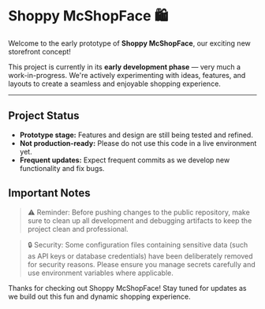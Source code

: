 # Shoppy McShopFace 🛍️

Welcome to the early prototype of **Shoppy McShopFace**, our exciting new storefront concept!

This project is currently in its **early development phase** — very much a work-in-progress. We're actively experimenting with ideas, features, and layouts to create a seamless and enjoyable shopping experience.

---

## Project Status

- **Prototype stage:** Features and design are still being tested and refined.
- **Not production-ready:** Please do not use this code in a live environment yet.
- **Frequent updates:** Expect frequent commits as we develop new functionality and fix bugs.

## Important Notes

> ⚠️ Reminder: Before pushing changes to the public repository, make sure to clean up all development and debugging artifacts to keep the project clean and professional.

> 🔒 Security: Some configuration files containing sensitive data (such as API keys or database credentials) have been deliberately removed for security reasons. Please ensure you manage secrets carefully and use environment variables where applicable.

Thanks for checking out Shoppy McShopFace! Stay tuned for updates as we build out this fun and dynamic shopping experience.